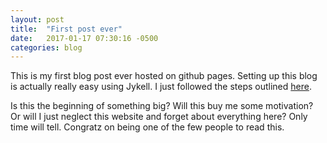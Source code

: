 ```yaml
---
layout: post
title:  "First post ever"
date:   2017-01-17 07:30:16 -0500
categories: blog
---
```

This is my first blog post ever hosted on github pages. Setting up this blog is actually really easy using Jykell. I just followed the steps outlined [here](https://pages.github.com/).

Is this the beginning of something big? Will this buy me some motivation? Or will I just neglect this website and forget about everything here? Only time will tell. Congratz on being one of the few people to read this.

